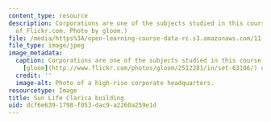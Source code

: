 ```yaml
---
content_type: resource
description: Corporations are one of the subjects studied in this course. (Image courtesy
  of Flickr.com. Photo by gloom.)
file: /media/https%3A/open-learning-course-data-rc.s3.amazonaws.com/11-486j-economic-institutions-and-growth-policy-analysis-fall-2005/dcf6e6391798f053dac9a2260a259e1d_11-486jf05.jpg
file_type: image/jpeg
image_metadata:
  caption: Corporations are one of the subjects studied in this course. (Photo by
    [gloom](http://www.flickr.com/photos/gloom/2512281/in/set-63106/) on Flickr.)
  credit: ''
  image-alt: Photo of a high-rise corporate headquarters.
resourcetype: Image
title: Sun Life Clarica building
uid: dcf6e639-1798-f053-dac9-a2260a259e1d
---
```


